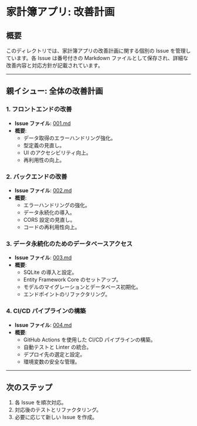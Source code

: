 # 家計簿アプリ: 改善計画

## 概要
このディレクトリでは、家計簿アプリの改善計画に関する個別の Issue を管理しています。各 Issue は番号付きの Markdown ファイルとして保存され、詳細な改善内容と対応方針が記載されています。

---

## 親イシュー: 全体の改善計画

### 1. フロントエンドの改善
- **Issue ファイル**: [001.md](./001.md)
- **概要**:
  - データ取得のエラーハンドリング強化。
  - 型定義の見直し。
  - UI のアクセシビリティ向上。
  - 再利用性の向上。

### 2. バックエンドの改善
- **Issue ファイル**: [002.md](./002.md)
- **概要**:
  - エラーハンドリングの強化。
  - データ永続化の導入。
  - CORS 設定の見直し。
  - コードの再利用性向上。

### 3. データ永続化のためのデータベースアクセス
- **Issue ファイル**: [003.md](./003.md)
- **概要**:
  - SQLite の導入と設定。
  - Entity Framework Core のセットアップ。
  - モデルのマイグレーションとデータベース初期化。
  - エンドポイントのリファクタリング。

### 4. CI/CD パイプラインの構築
- **Issue ファイル**: [004.md](./004.md)
- **概要**:
  - GitHub Actions を使用した CI/CD パイプラインの構築。
  - 自動テストと Linter の統合。
  - デプロイ先の選定と設定。
  - 環境変数の安全な管理。

---

## 次のステップ
1. 各 Issue を順次対応。
2. 対応後のテストとリファクタリング。
3. 必要に応じて新しい Issue を作成。
